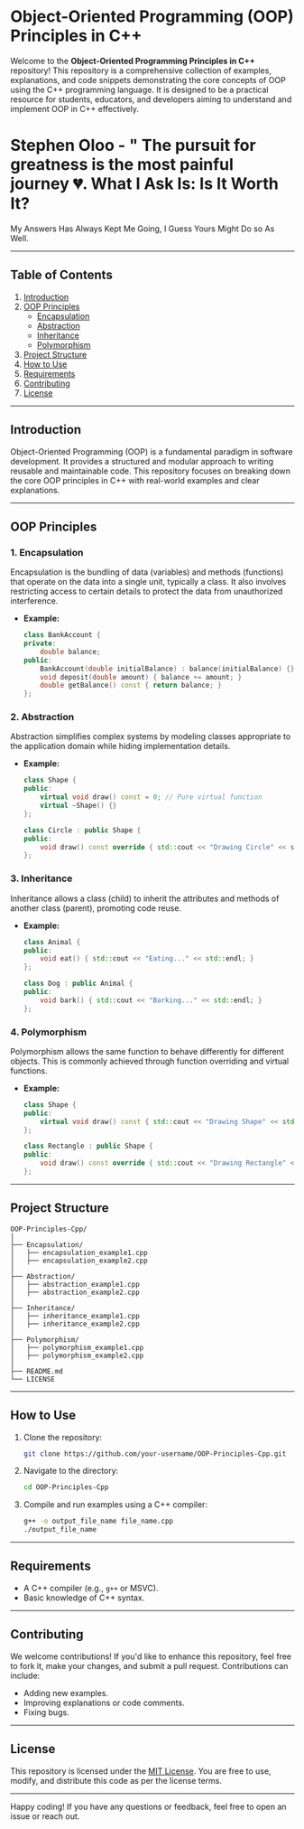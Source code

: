 # Object-Oriented Programming (OOP) Principles in C++

Welcome to the **Object-Oriented Programming Principles in C++** repository! This repository is a comprehensive collection of examples, explanations, and code snippets demonstrating the core concepts of OOP using the C++ programming language. It is designed to be a practical resource for students, educators, and developers aiming to understand and implement OOP in C++ effectively.

# Stephen Oloo - " The pursuit for greatness is the most painful journey 💔. What I Ask Is: Is It Worth It?
My Answers Has Always Kept Me Going, I Guess Yours Might Do so As Well.

---

## Table of Contents
1. [Introduction](#introduction)
2. [OOP Principles](#oop-principles)
   - [Encapsulation](#1-encapsulation)
   - [Abstraction](#2-abstraction)
   - [Inheritance](#3-inheritance)
   - [Polymorphism](#4-polymorphism)
3. [Project Structure](#project-structure)
4. [How to Use](#how-to-use)
5. [Requirements](#requirements)
6. [Contributing](#contributing)
7. [License](#license)

---

## Introduction

Object-Oriented Programming (OOP) is a fundamental paradigm in software development. It provides a structured and modular approach to writing reusable and maintainable code. This repository focuses on breaking down the core OOP principles in C++ with real-world examples and clear explanations.

---

## OOP Principles

### 1. Encapsulation
Encapsulation is the bundling of data (variables) and methods (functions) that operate on the data into a single unit, typically a class. It also involves restricting access to certain details to protect the data from unauthorized interference.

- **Example:**  
  ```cpp
  class BankAccount {
  private:
      double balance;
  public:
      BankAccount(double initialBalance) : balance(initialBalance) {}
      void deposit(double amount) { balance += amount; }
      double getBalance() const { return balance; }
  };
  ```

### 2. Abstraction
Abstraction simplifies complex systems by modeling classes appropriate to the application domain while hiding implementation details.

- **Example:**  
  ```cpp
  class Shape {
  public:
      virtual void draw() const = 0; // Pure virtual function
      virtual ~Shape() {}
  };

  class Circle : public Shape {
  public:
      void draw() const override { std::cout << "Drawing Circle" << std::endl; }
  };
  ```

### 3. Inheritance
Inheritance allows a class (child) to inherit the attributes and methods of another class (parent), promoting code reuse.

- **Example:**  
  ```cpp
  class Animal {
  public:
      void eat() { std::cout << "Eating..." << std::endl; }
  };

  class Dog : public Animal {
  public:
      void bark() { std::cout << "Barking..." << std::endl; }
  };
  ```

### 4. Polymorphism
Polymorphism allows the same function to behave differently for different objects. This is commonly achieved through function overriding and virtual functions.

- **Example:**  
  ```cpp
  class Shape {
  public:
      virtual void draw() const { std::cout << "Drawing Shape" << std::endl; }
  };

  class Rectangle : public Shape {
  public:
      void draw() const override { std::cout << "Drawing Rectangle" << std::endl; }
  };
  ```

---

## Project Structure

```plaintext
OOP-Principles-Cpp/
│
├── Encapsulation/
│   ├── encapsulation_example1.cpp
│   ├── encapsulation_example2.cpp
│
├── Abstraction/
│   ├── abstraction_example1.cpp
│   ├── abstraction_example2.cpp
│
├── Inheritance/
│   ├── inheritance_example1.cpp
│   ├── inheritance_example2.cpp
│
├── Polymorphism/
│   ├── polymorphism_example1.cpp
│   ├── polymorphism_example2.cpp
│
├── README.md
└── LICENSE
```

---

## How to Use

1. Clone the repository:
   ```bash
   git clone https://github.com/your-username/OOP-Principles-Cpp.git
   ```
2. Navigate to the directory:
   ```bash
   cd OOP-Principles-Cpp
   ```
3. Compile and run examples using a C++ compiler:
   ```bash
   g++ -o output_file_name file_name.cpp
   ./output_file_name
   ```

---

## Requirements

- A C++ compiler (e.g., `g++` or MSVC).
- Basic knowledge of C++ syntax.

---

## Contributing

We welcome contributions! If you'd like to enhance this repository, feel free to fork it, make your changes, and submit a pull request. Contributions can include:

- Adding new examples.
- Improving explanations or code comments.
- Fixing bugs.

---

## License

This repository is licensed under the [MIT License](LICENSE). You are free to use, modify, and distribute this code as per the license terms.

---

Happy coding! If you have any questions or feedback, feel free to open an issue or reach out.
